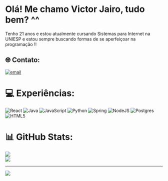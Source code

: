 #  Olá! Me chamo Victor Jairo, tudo bem? ^^
 Tenho 21 anos e estou atualmente cursando Sistemas para Internet na UNIESP e estou sempre buscando formas de se aperfeiçoar na programação !! <br>


## 🌐 Contato:
[![email](https://img.shields.io/badge/Email-D14836?logo=gmail&logoColor=white)](mailto:victorjairo1893@gmail.com) 

# 💻 Experiências:
![React](https://img.shields.io/badge/react-%2320232a.svg?style=for-the-badge&logo=react&logoColor=%2361DAFB) ![Java](https://img.shields.io/badge/java-%23ED8B00.svg?style=for-the-badge&logo=openjdk&logoColor=white) ![JavaScript](https://img.shields.io/badge/javascript-%23323330.svg?style=for-the-badge&logo=javascript&logoColor=%23F7DF1E) ![Python](https://img.shields.io/badge/python-3670A0?style=for-the-badge&logo=python&logoColor=ffdd54) ![Spring](https://img.shields.io/badge/spring-%236DB33F.svg?style=for-the-badge&logo=spring&logoColor=white) ![NodeJS](https://img.shields.io/badge/node.js-6DA55F?style=for-the-badge&logo=node.js&logoColor=white) ![Postgres](https://img.shields.io/badge/postgres-%23316192.svg?style=for-the-badge&logo=postgresql&logoColor=white) ![HTML5](https://img.shields.io/badge/html5-%23E34F26.svg?style=for-the-badge&logo=html5&logoColor=white)
# 📊 GitHub Stats:
![](https://nirzak-streak-stats.vercel.app/?user=VictorJairo&theme=dark&hide_border=false)<br/>
![](https://github-readme-stats.vercel.app/api/top-langs/?username=VictorJairo&theme=dark&hide_border=false&include_all_commits=true&count_private=false&layout=compact)

---
[![](https://visitcount.itsvg.in/api?id=VictorJairo&icon=0&color=0)](https://visitcount.itsvg.in)

<!-- Proudly created with GPRM ( https://gprm.itsvg.in ) -->
